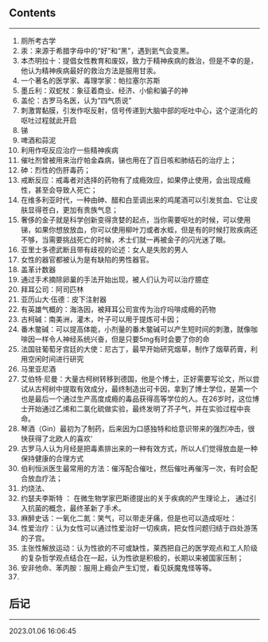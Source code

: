 ## Contents
----

1. 厕所考古学
2. 汞：来源于希腊字母中的“好”和“黑”，遇到氦气会变黑。
3. 本杰明拉十：提倡女性教育和废奴，致力于精神疾病的救治，但是不幸的是，他认为精神疾病最好的救治方法是服用甘汞。
4. 一个著名的医学家、毒理学家：帕拉塞尔苏斯
5. 墨丘利：双蛇杖：象征着商业、经济、小偷和骗子的神
6. 盖伦：古罗马名医，认为“四气质说”
7. 刺激胃黏膜，引发作呕反射，信号传递到大脑中部的呕吐中心，这个逆消化的呕吐过程就此开启
8. 锑
9. 啤酒和蒜泥
10. 利用作呕反应治疗一些精神疾病
11. 催吐剂曾被用来治疗帕金森病，锑也用在了百日咳和肺结石的治疗上；
12. 砷：烈性的伤肝毒药；
13. 戒断反应：戒毒者对选择的药物有了成瘾效应，如果停止使用，会出现成瘾性，甚至会导致人死亡；
14. 在维多利亚时代，一种由砷、醋和白垩调出来的鸡尾酒可以引发贫血、它让皮肤显得苍白，更加有贵族气息；
15. 奢侈的金子就是科学创新变得贪婪的起点，当你需要呕吐的时候，可以使用锑，如果你想放放血，你可以使用柳叶刀或者水蛭，但是有的时候打败疾病还不够，当需要挑战死亡的时候，术士们就一再被金子的闪光迷了眼。
16. 亚里士多德武断且带有歧视的论述：女人是失败的男人
17. 女性的器官都被认为是有缺陷的男性器官。
18. 盖革计数器
19. 通过手术摘除卵巢的手法开始出现，被人们认为可以治疗臆症
20. 拜耳公司：阿司匹林
21. 亚历山大·伍德：皮下注射器
22. 有英雄气概的：海洛因，被拜耳公司宣传为治疗吗啡成瘾的药物
23. 古柯碱：南美洲，灌木，叶子可以用于提炼可卡因；
24. 番木鳖碱：可以提高体能，小剂量的番木鳖碱可以产生短时间的刺激，就像咖啡因一样令人神经系统兴奋，但是只要5mg有时会要了你的命
25. 法国驻葡萄牙宫廷的大使：尼古丁，最早开始研究烟草，制作了烟草药膏，利用空闲时间进行研究
26. 马里亚尼酒
27. 艾伯特·尼曼：大量古柯树转移到德国，他是个博士，正好需要写论文，所以尝试从古柯树中提取有效成分，最终制造出可卡因，拿到了博士学位，是第一个也是最后一个通过生产高度成瘾的毒品获得高等学位的人。在26岁时，这位博士开始通过乙烯和二氯化硫做实验，最终发明了芥子气，并在实验过程中丧命。
28. 琴酒（Gin）最初为了制药，后来因为口感独特和给意识带来的强烈冲击，很快获得了北欧人的喜欢‘
29. 古罗马人认为月经是把毒素排出来的一种有效方式，所以人们觉得放血是一种保持健康的合理方式
30. 伯利恒派医生最常用的方法：催泻配合催吐，然后催吐再催泻一次，有时会配合放血疗法；
31. 灼烧法、
32. 约瑟夫李斯特 ： 在微生物学家巴斯德提出的关于疾病的产生理论上， 通过引入抗菌的概念，最终革新了手术。
33. 麻醉史话：一氧化二氮：笑气，可以带走牙痛，但是也可以造成呕吐：
34. 性爱治疗：认为女性可以通过性爱治好一切疾病，把女性问题归结于四处游荡的子宫。
35. 主张性解放运动：认为性欲的不可或缺性，莱西把自己的医学观点和工人阶级的复杂哲学观点结合在一起，认为性欲是积极的，长期以来被国家压制；
36. 安非他命、苯丙胺：服用上瘾会产生幻觉，看见妖魔鬼怪等等。
37. 


## 后记
---

2023.01.06 16:06:45